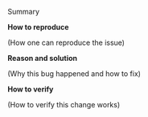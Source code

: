Summary

**How to reproduce**

(How one can reproduce the issue)

**Reason and solution**

(Why this bug happened and how to fix)

**How to verify**

(How to verify this change works)
